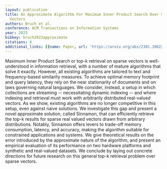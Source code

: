 ```yaml
---
layout: publication
title: An Approximate Algorithm For Maximum Inner Product Search Over Streaming Sparse
  Vectors
authors: Bruch et al.
conference: ACM Transactions on Information Systems
year: 2023
bibkey: bruch2023approximate
citations: 6
additional_links: [{name: Paper, url: 'https://arxiv.org/abs/2301.10622'}]
---
```

Maximum Inner Product Search or top-k retrieval on sparse vectors is
well-understood in information retrieval, with a number of mature algorithms
that solve it exactly. However, all existing algorithms are tailored to text
and frequency-based similarity measures. To achieve optimal memory footprint
and query latency, they rely on the near stationarity of documents and on laws
governing natural languages. We consider, instead, a setup in which collections
are streaming -- necessitating dynamic indexing -- and where indexing and
retrieval must work with arbitrarily distributed real-valued vectors. As we
show, existing algorithms are no longer competitive in this setup, even against
naive solutions. We investigate this gap and present a novel approximate
solution, called Sinnamon, that can efficiently retrieve the top-k results for
sparse real valued vectors drawn from arbitrary distributions. Notably,
Sinnamon offers levers to trade-off memory consumption, latency, and accuracy,
making the algorithm suitable for constrained applications and systems. We give
theoretical results on the error introduced by the approximate nature of the
algorithm, and present an empirical evaluation of its performance on two
hardware platforms and synthetic and real-valued datasets. We conclude by
laying out concrete directions for future research on this general top-k
retrieval problem over sparse vectors.